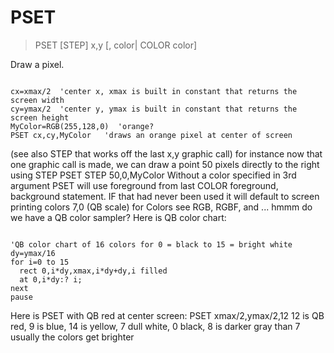 # PSET

> PSET [STEP] x,y [, color| COLOR color]

Draw a pixel.


~~~

cx=xmax/2  'center x, xmax is built in constant that returns the screen width
cy=ymax/2  'center y, ymax is built in constant that returns the screen height
MyColor=RGB(255,128,0)  'orange?
PSET cx,cy,MyColor   'draws an orange pixel at center of screen

~~~

(see also STEP that works off the last x,y graphic call)
for instance now that one graphic call is made, we can draw a point 50 pixels directly to the right using STEP
PSET STEP 50,0,MyColor
Without a color specified in 3rd argument PSET will use foreground from last COLOR foreground, background statement.
IF that had never been used it will default to screen printing colors 7,0 (QB scale)
for Colors see RGB, RGBF, and ... hmmm do we have a QB color sampler?
Here is QB color chart:

~~~

'QB color chart of 16 colors for 0 = black to 15 = bright white
dy=ymax/16
for i=0 to 15
  rect 0,i*dy,xmax,i*dy+dy,i filled
  at 0,i*dy:? i;
next
pause

~~~

Here is PSET with QB red at center screen:
PSET xmax/2,ymax/2,12 
12 is QB red, 9 is blue, 14 is yellow, 7 dull white, 0 black, 8 is darker gray than 7 usually the colors get brighter

